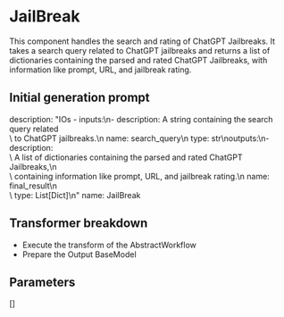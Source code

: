 
# JailBreak

This component handles the search and rating of ChatGPT Jailbreaks. It takes a search query related to ChatGPT jailbreaks and returns a list of dictionaries containing the parsed and rated ChatGPT Jailbreaks, with information like prompt, URL, and jailbreak rating.

## Initial generation prompt
description: "IOs - inputs:\n- description: A string containing the search query related\
  \ to ChatGPT jailbreaks.\n  name: search_query\n  type: str\noutputs:\n- description:\
  \ A list of dictionaries containing the parsed and rated ChatGPT Jailbreaks,\n \
  \   containing information like prompt, URL, and jailbreak rating.\n  name: final_result\n\
  \  type: List[Dict]\n"
name: JailBreak


## Transformer breakdown
- Execute the transform of the AbstractWorkflow
- Prepare the Output BaseModel

## Parameters
[]

        